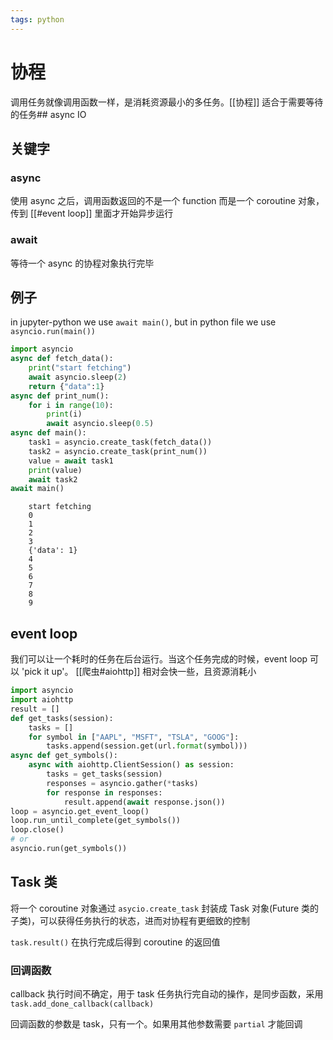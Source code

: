 ```yaml
---
tags: python
---
```

# 协程

调用任务就像调用函数一样，是消耗资源最小的多任务。[[协程]] 适合于需要等待的任务## async IO

## 关键字

### async

使用 async 之后，调用函数返回的不是一个 function 而是一个 coroutine 对象，传到 [[#event loop]] 里面才开始异步运行

### await

等待一个 async 的协程对象执行完毕

## 例子

in jupyter-python we use `await main()`, but in python file we use `asyncio.run(main())`

```python
import asyncio
async def fetch_data():
    print("start fetching")
    await asyncio.sleep(2)
    return {"data":1}
async def print_num():
    for i in range(10):
        print(i)
        await asyncio.sleep(0.5)
async def main():
    task1 = asyncio.create_task(fetch_data())
    task2 = asyncio.create_task(print_num())
    value = await task1
    print(value)
    await task2
await main()
```

```text
    start fetching
    0
    1
    2
    3
    {'data': 1}
    4
    5
    6
    7
    8
    9
```

## event loop

我们可以让一个耗时的任务在后台运行。当这个任务完成的时候，event loop 可以 'pick it up'。
[[爬虫#aiohttp]] 相对会快一些，且资源消耗小

```python
import asyncio
import aiohttp
result = []
def get_tasks(session):
    tasks = []
    for symbol in ["AAPL", "MSFT", "TSLA", "GOOG"]:
        tasks.append(session.get(url.format(symbol)))
async def get_symbols():
    async with aiohttp.ClientSession() as session:
        tasks = get_tasks(session)
        responses = asyncio.gather(*tasks)
        for response in responses:
            result.append(await response.json())
loop = asyncio.get_event_loop()
loop.run_until_complete(get_symbols())
loop.close()
# or
asyncio.run(get_symbols())
```

## Task 类

将一个 coroutine 对象通过 `asycio.create_task` 封装成 Task 对象(Future 类的子类)，可以获得任务执行的状态，进而对协程有更细致的控制

`task.result()` 在执行完成后得到 coroutine 的返回值

### 回调函数

callback 执行时间不确定，用于 task 任务执行完自动的操作，是同步函数，采用 `task.add_done_callback(callback)`

回调函数的参数是 task，只有一个。如果用其他参数需要 `partial` 才能回调
